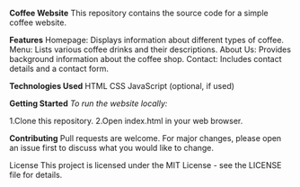 **Coffee Website**
This repository contains the source code for a simple coffee website.

**Features**
Homepage: Displays information about different types of coffee.
Menu: Lists various coffee drinks and their descriptions.
About Us: Provides background information about the coffee shop.
Contact: Includes contact details and a contact form.

**Technologies Used**
HTML
CSS
JavaScript (optional, if used)

**Getting Started**
*To run the website locally:*

1.Clone this repository.
2.Open index.html in your web browser.

**Contributing**
Pull requests are welcome. For major changes, please open an issue first to discuss what you would like to change.

License
This project is licensed under the MIT License - see the LICENSE file for details.
